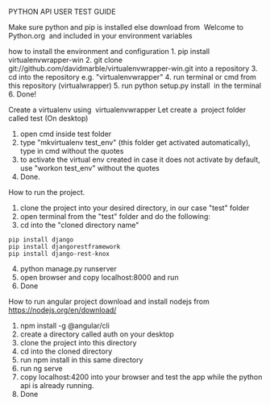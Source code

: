
PYTHON API USER TEST GUIDE

Make sure python and pip is installed else download from  Welcome to Python.org  and included in your environment variables 

how to install the environment and configuration
	1. pip install virtualenvwrapper-win
	2. git clone git://github.com/davidmarble/virtualenvwrapper-win.git into a repository
	3. cd into the repository e.g. "virtualenvwrapper"
	4. run terminal or cmd from this repository (virtualwrapper)
	5. run python setup.py install  in the terminal
	6. Done!

Create a virtualenv using  virtualenvwrapper
Let create a  project folder called test (On desktop)
1. open cmd inside test folder
2. type "mkvirtualenv test_env"  (this folder get activated automatically),  type in cmd without the quotes
3. to activate the virtual env created in case it does not activate by default, use "workon test_env" without the quotes
4. Done.

How to run the project. 
1. clone the project into your desired directory, in our case "test" folder
2. open terminal from the "test" folder and do the following:
3. cd into the "cloned directory name"
```
pip install django 
pip install djangorestframework
pip install django-rest-knox
```
4.  python manage.py runserver
5. open browser and copy localhost:8000 and run
6. Done


How to run angular project
download and install nodejs from  https://nodejs.org/en/download/
1. npm install -g @angular/cli
2. create a directory called auth on your desktop 
3. clone the project into this directory
4. cd into the cloned directory
5. run npm install in this same directory
6. run ng serve
7. copy localhost:4200 into your browser and test the app while the python api is already running.
8. Done